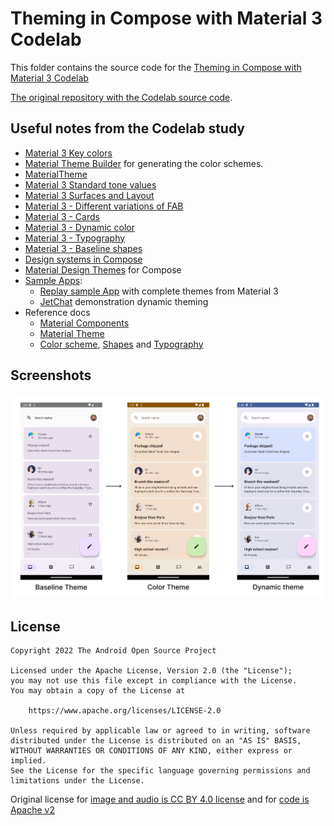# Theming in Compose with Material 3 Codelab

This folder contains the source code for
the [Theming in Compose with Material 3 Codelab](https://developer.android.com/codelabs/jetpack-compose-theming)

[The original repository with the Codelab source code](https://github.com/android/codelab-android-compose).

## Useful notes from the Codelab study

- [Material 3 Key colors](https://m3.material.io/styles/color/the-color-system/key-colors-tones)
- [Material Theme Builder](https://m3.material.io/theme-builder#/custom) for generating the color schemes.
- [MaterialTheme](https://developer.android.com/reference/kotlin/androidx/compose/material/package-summary#MaterialTheme(androidx.compose.material.Colors,androidx.compose.material.Typography,androidx.compose.material.Shapes,kotlin.Function0))
- [Material 3 Standard tone values](https://m3.material.io/styles/color/the-color-system/accessibility#32e9c97e-3bae-404f-a308-c48df7e2969d)
- [Material 3 Surfaces and Layout](https://developer.android.com/reference/kotlin/androidx/compose/material3/package-summary.html#surfaces-and-layout)
- [Material 3 - Different variations of FAB](https://m3.material.io/components/floating-action-button/overview#a13036a5-1ab4-484e-ae67-10be8a89b80b)
- [Material 3 - Cards](https://m3.material.io/components/cards/overview)
- [Material 3 - Dynamic color](https://m3.material.io/styles/color/dynamic-color/overview)
- [Material 3 - Typography](https://developer.android.com/jetpack/compose/designsystems/material3#typography)
- [Material 3 - Baseline shapes](https://m3.material.io/styles/shape/shape-scale-tokens#b09934f1-1b0f-4ce4-ade6-4a1f138add6c)
- [Design systems in Compose](https://developer.android.com/jetpack/compose/designsystems)
- [Material Design Themes](https://m3.material.io/develop/android/jetpack-compose) for Compose
- [Sample Apps](https://github.com/android/compose-samples/):
  - [Replay sample App](https://github.com/android/compose-samples/tree/main/Reply) with complete themes from Material 3
  - [JetChat](https://github.com/android/compose-samples/tree/main/Jetchat) demonstration dynamic theming
- Reference docs
  - [Material Components](https://developer.android.com/reference/kotlin/androidx/compose/material3/package-summary#components)
  - [Material Theme](https://developer.android.com/reference/kotlin/androidx/compose/material3/package-summary#components)
  - [Color scheme](https://developer.android.com/reference/kotlin/androidx/compose/material3/), 
[Shapes](https://m3.material.io/styles/shape/overview) and [Typography](https://m3.material.io/styles/typography/overview)

## Screenshots

![Theming states](screenshots/theming.png "Theming states")

## License

```
Copyright 2022 The Android Open Source Project

Licensed under the Apache License, Version 2.0 (the "License");
you may not use this file except in compliance with the License.
You may obtain a copy of the License at

    https://www.apache.org/licenses/LICENSE-2.0

Unless required by applicable law or agreed to in writing, software
distributed under the License is distributed on an "AS IS" BASIS,
WITHOUT WARRANTIES OR CONDITIONS OF ANY KIND, either express or implied.
See the License for the specific language governing permissions and
limitations under the License.
```

Original license for [image and audio is CC BY 4.0 license](/third-party/codelab-android-compose/ThemingCodelab/ASSETS_LICENSE) and for [code is Apache v2](/third-party/codelab-android-compose/ThemingCodelab/LICENSE)
